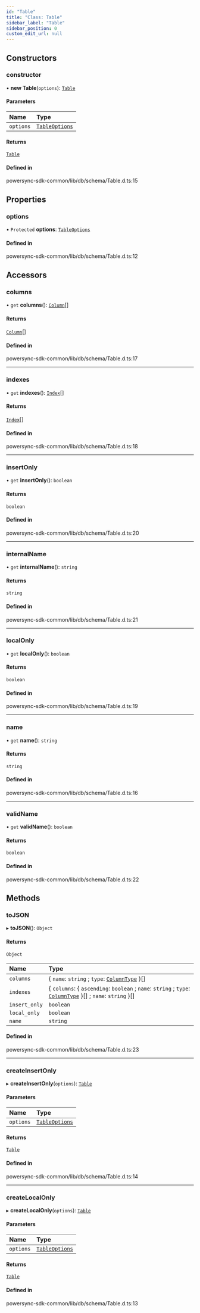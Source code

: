 ```yaml
---
id: "Table"
title: "Class: Table"
sidebar_label: "Table"
sidebar_position: 0
custom_edit_url: null
---
```


## Constructors

### constructor

• **new Table**(`options`): [`Table`](Table.md)

#### Parameters

| Name | Type |
| :------ | :------ |
| `options` | [`TableOptions`](../interfaces/TableOptions.md) |

#### Returns

[`Table`](Table.md)

#### Defined in

powersync-sdk-common/lib/db/schema/Table.d.ts:15

## Properties

### options

• `Protected` **options**: [`TableOptions`](../interfaces/TableOptions.md)

#### Defined in

powersync-sdk-common/lib/db/schema/Table.d.ts:12

## Accessors

### columns

• `get` **columns**(): [`Column`](Column.md)[]

#### Returns

[`Column`](Column.md)[]

#### Defined in

powersync-sdk-common/lib/db/schema/Table.d.ts:17

___

### indexes

• `get` **indexes**(): [`Index`](Index.md)[]

#### Returns

[`Index`](Index.md)[]

#### Defined in

powersync-sdk-common/lib/db/schema/Table.d.ts:18

___

### insertOnly

• `get` **insertOnly**(): `boolean`

#### Returns

`boolean`

#### Defined in

powersync-sdk-common/lib/db/schema/Table.d.ts:20

___

### internalName

• `get` **internalName**(): `string`

#### Returns

`string`

#### Defined in

powersync-sdk-common/lib/db/schema/Table.d.ts:21

___

### localOnly

• `get` **localOnly**(): `boolean`

#### Returns

`boolean`

#### Defined in

powersync-sdk-common/lib/db/schema/Table.d.ts:19

___

### name

• `get` **name**(): `string`

#### Returns

`string`

#### Defined in

powersync-sdk-common/lib/db/schema/Table.d.ts:16

___

### validName

• `get` **validName**(): `boolean`

#### Returns

`boolean`

#### Defined in

powersync-sdk-common/lib/db/schema/Table.d.ts:22

## Methods

### toJSON

▸ **toJSON**(): `Object`

#### Returns

`Object`

| Name | Type |
| :------ | :------ |
| `columns` | \{ `name`: `string` ; `type`: [`ColumnType`](../enums/ColumnType.md)  }[] |
| `indexes` | \{ `columns`: \{ `ascending`: `boolean` ; `name`: `string` ; `type`: [`ColumnType`](../enums/ColumnType.md)  }[] ; `name`: `string`  }[] |
| `insert_only` | `boolean` |
| `local_only` | `boolean` |
| `name` | `string` |

#### Defined in

powersync-sdk-common/lib/db/schema/Table.d.ts:23

___

### createInsertOnly

▸ **createInsertOnly**(`options`): [`Table`](Table.md)

#### Parameters

| Name | Type |
| :------ | :------ |
| `options` | [`TableOptions`](../interfaces/TableOptions.md) |

#### Returns

[`Table`](Table.md)

#### Defined in

powersync-sdk-common/lib/db/schema/Table.d.ts:14

___

### createLocalOnly

▸ **createLocalOnly**(`options`): [`Table`](Table.md)

#### Parameters

| Name | Type |
| :------ | :------ |
| `options` | [`TableOptions`](../interfaces/TableOptions.md) |

#### Returns

[`Table`](Table.md)

#### Defined in

powersync-sdk-common/lib/db/schema/Table.d.ts:13

